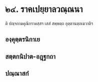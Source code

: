 <h1>๒๔. ราคเปยฺยาลวณฺณนา</h1>
<p> ติ  ปญฺจกามคุณิกราคสฺสฯ เสสํ สพฺพตฺถ อุตฺตานตฺถเมวาติฯ</p>

</p>

</p>

</p>


<h2>องฺคุตฺตรนิกาเย</h2>
<h2>สตฺตกนิปาต-อฎฺฐกถา</h2>
<h2>ปณฺณาสกํ</h2>